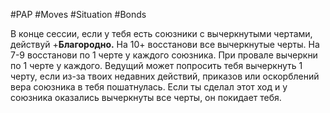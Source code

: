 #PAP #Moves #Situation #Bonds 

В конце сессии, если у тебя есть союзники с вычеркнутыми чертами, действуй +**Благородно.** 
На 10+ восстанови все вычеркнутые черты. 
На 7-9 восстанови по 1 черте у каждого союзника. 
При провале вычеркни по 1 черте у каждого. 
Ведущий может попросить тебя вычеркнуть 1 черту, если из-за твоих недавних действий, приказов или оскорблений вера союзника в тебя пошатнулась. 
Если ты сделал этот ход и у союзника оказались вычеркнуты все черты, он покидает тебя.